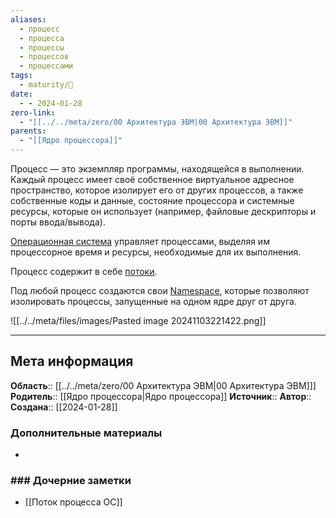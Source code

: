 ```yaml
---
aliases:
  - процесс
  - процесса
  - процессы
  - процессов
  - процессами
tags:
  - maturity/🌱
date:
  - - 2024-01-28
zero-link:
  - "[[../../meta/zero/00 Архитектура ЭВМ|00 Архитектура ЭВМ]]"
parents:
  - "[[Ядро процессора]]"
---
```

Процесс — это экземпляр программы, находящейся в выполнении. Каждый процесс имеет своё собственное виртуальное адресное пространство, которое изолирует его от других процессов, а также собственные коды и данные, состояние процессора и системные ресурсы, которые он использует (например, файловые дескрипторы и порты ввода/вывода).

[Операционная система](Операционная%20система.md) управляет процессами, выделяя им процессорное время и ресурсы, необходимые для их выполнения.

Процесс содержит в себе [потоки](Поток%20процесса%20ОС.md).

Под любой процесс создаются свои [Namespace](../linux/Namespace.md), которые позволяют изолировать процессы, запущенные на одном ядре друг от друга.

![[../../meta/files/images/Pasted image 20241103221422.png]]
***
## Мета информация
**Область**:: [[../../meta/zero/00 Архитектура ЭВМ|00 Архитектура ЭВМ]]]
**Родитель**:: [[Ядро процессора|Ядро процессора]]
**Источник**:: 
**Автор**:: 
**Создана**:: [[2024-01-28]]
### Дополнительные материалы
- 
### ### Дочерние заметки
<!-- QueryToSerialize: LIST FROM [[]] WHERE contains(Родитель, this.file.link) or contains(parents, this.file.link) -->
<!-- SerializedQuery: LIST FROM [[]] WHERE contains(Родитель, this.file.link) or contains(parents, this.file.link) -->
- [[Поток процесса ОС]]
<!-- SerializedQuery END -->

